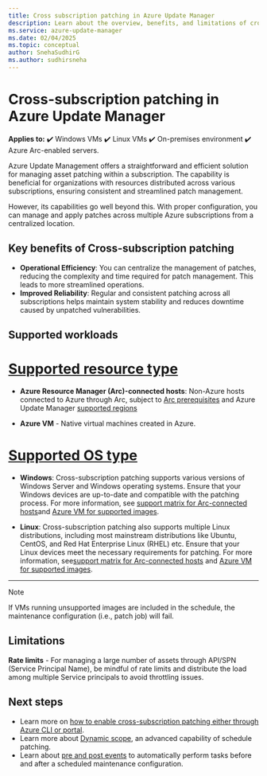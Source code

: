 ```yaml
---
title: Cross subscription patching in Azure Update Manager
description: Learn about the overview, benefits, and limitations of cross-subscription patching in Azure Update Manager. Centralize and streamline patch management across multiple Azure subscriptions.
ms.service: azure-update-manager
ms.date: 02/04/2025
ms.topic: conceptual
author: SnehaSudhirG
ms.author: sudhirsneha
---
```


# Cross-subscription patching in Azure Update Manager

**Applies to:** :heavy_check_mark: Windows VMs :heavy_check_mark: Linux VMs :heavy_check_mark: On-premises environment :heavy_check_mark: Azure Arc-enabled servers.

Azure Update Management offers a straightforward and efficient solution for managing asset patching within a subscription. The capability is beneficial for organizations with resources distributed across various subscriptions, ensuring consistent and streamlined patch management.

However, its capabilities go well beyond this. With proper configuration, you can manage and apply patches across multiple Azure subscriptions from a centralized location. 

## Key benefits of Cross-subscription patching

- **Operational Efficiency**: You can centralize the management of patches, reducing the complexity and time required for patch management. This leads to more streamlined operations.
- **Improved Reliability**: Regular and consistent patching across all subscriptions helps maintain system stability and reduces downtime caused by unpatched vulnerabilities.

## Supported workloads

# [Supported resource type](#tab/sup-resource)

- **Azure Resource Manager (Arc)-connected hosts**: Non-Azure hosts connected to Azure through Arc, subject to [Arc prerequisites](https://learn.microsoft.com/azure/azure-arc/servers/prerequisites) and Azure Update Manager [supported regions](support-matrix.md#azure-arc-enabled-servers)

- **Azure VM** - Native virtual machines created in Azure.

# [Supported OS type](#tab/sup-os)

- **Windows**: Cross-subscription patching supports various versions of Windows Server and Windows operating systems. Ensure that your Windows devices are up-to-date and compatible with the patching process. For more information, see [support matrix for Arc-connected hosts](support-matrix-updates.md#azure-arc-enabled-servers)and [Azure VM for supported images](support-matrix-updates.md#supported-windows-os-images). 

- **Linux**: Cross-subscription patching also supports multiple Linux distributions, including most mainstream distributions like Ubuntu, CentOS, and Red Hat Enterprise Linux (RHEL) etc. Ensure that your Linux devices meet the necessary requirements for patching. For more information, see[support matrix for Arc-connected hosts](support-matrix-updates.md#azure-arc-enabled-servers) and [Azure VM for supported images](support-matrix-updates.md#supported-linux-os-images). 

---

> [!NOTE]
> If VMs running unsupported images are included in the schedule, the maintenance configuration (i.e., patch job) will fail.


## Limitations

**Rate limits** - For managing a large number of assets through API/SPN (Service Principal Name), be mindful of rate limits and distribute the load among multiple Service principals to avoid throttling issues.


## Next steps

* Learn more on [how to enable cross-subscription patching either through Azure CLI or portal](enable-cross-subscription-patching.md).
* Learn more about [Dynamic scope](dynamic-scope-overview.md), an advanced capability of schedule patching.
* Learn about [pre and post events](pre-post-scripts-overview.md) to automatically perform tasks before and after a scheduled maintenance configuration.
